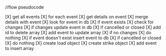 //flow pseudocode

[X] get all events 
[X] for each event
[X]     get details on event
[X]     merge details with event
[X]     look for event in db
[X]    if event exists
[X]         check for changes
[X]        if changes
            update event in db
[X]            if cancelled or closed
[X]                add id to delete array
[X]            add event to update array
[X]        if no changes
[X]            do nothing
[X]    if event doesn't exist
        insert event to db
[X]        if cancelled or closed
[X]            do nothing
[X]        create load object
[X]        create strike object
[X]        add event to insert array
